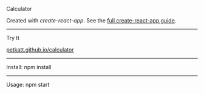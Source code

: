 Calculator

Created with *create-react-app*. See the [full create-react-app guide](https://github.com/facebookincubator/create-react-app/blob/master/template/README.md).

---


Try It

[petkatt.github.io/calculator](https://petkatt.github.io/calculator/)



---

Install:
npm install

---

Usage:
npm start